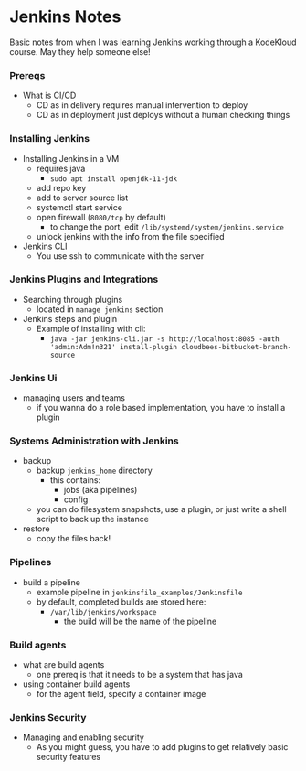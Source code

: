 # Jenkins Notes
Basic notes from when I was learning Jenkins working through a KodeKloud course. May they help someone else!
### Prereqs
- What is CI/CD
    - CD as in delivery requires manual intervention to deploy
    - CD as in deployment just deploys without a human checking things
### Installing Jenkins
- Installing Jenkins in a VM
    - requires java
        - `sudo apt install openjdk-11-jdk`
    - add repo key
    - add to server source list 
    - systemctl start service
    - open firewall (`8080/tcp` by default)
        - to change the port, edit `/lib/systemd/system/jenkins.service `
    - unlock jenkins with the info from the file specified
- Jenkins CLI
    - You use ssh to communicate with the server
### Jenkins Plugins and Integrations
- Searching through plugins
    - located in `manage jenkins` section
- Jenkins steps and plugin
    - Example of installing with cli:
        - `java -jar jenkins-cli.jar -s http://localhost:8085 -auth 'admin:Adm!n321' install-plugin cloudbees-bitbucket-branch-source`
### Jenkins Ui
- managing users and teams
    - if you wanna do a role based implementation, you have to install a plugin
### Systems Administration with Jenkins
- backup
    - backup `jenkins_home` directory
        - this contains:
            - jobs (aka pipelines)
            - config
    - you can do filesystem snapshots, use a plugin, or just write a shell script to back up the instance
- restore
    - copy the files back!
### Pipelines
- build a pipeline
    - example pipeline in `jenkinsfile_examples/Jenkinsfile`
    - by default, completed builds are stored here:
        - `/var/lib/jenkins/workspace`
            - the build will be the name of the pipeline
### Build agents
- what are build agents
    - one prereq is that it needs to be a system that has java
- using container build agents
    - for the agent field, specify a container image
### Jenkins Security
- Managing and enabling security
    - As you might guess, you have to add plugins to get relatively basic security features
